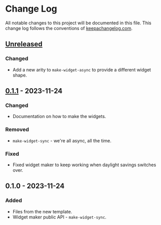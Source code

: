 # Change Log
All notable changes to this project will be documented in this file. This change log follows the conventions of [keepachangelog.com](http://keepachangelog.com/).

## [Unreleased]
### Changed
- Add a new arity to `make-widget-async` to provide a different widget shape.

## [0.1.1] - 2023-11-24
### Changed
- Documentation on how to make the widgets.

### Removed
- `make-widget-sync` - we're all async, all the time.

### Fixed
- Fixed widget maker to keep working when daylight savings switches over.

## 0.1.0 - 2023-11-24
### Added
- Files from the new template.
- Widget maker public API - `make-widget-sync`.

[Unreleased]: https://sourcehost.site/your-name/clojure-mutest/compare/0.1.1...HEAD
[0.1.1]: https://sourcehost.site/your-name/clojure-mutest/compare/0.1.0...0.1.1

